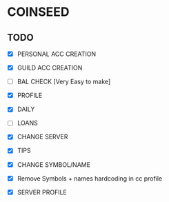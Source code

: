 # COINSEED

## TODO
- [x] PERSONAL ACC CREATION
- [x] GUILD ACC CREATION
- [ ] BAL CHECK [Very Easy to make]
- [x] PROFILE
- [x] DAILY
- [ ] LOANS
- [x] CHANGE SERVER
- [x] TIPS
- [x] CHANGE SYMBOL/NAME
- [x] Remove Symbols + names hardcoding in cc profile
- [x] SERVER PROFILE

